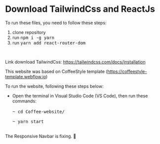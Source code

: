 # Download TailwindCss and ReactJs
To run these files, you need to follow these steps:
<ol>
  <li>clone repository
  <li>run <kbd>npm i -g yarn</kbd>
  <li>run <kbd>yarn add react-router-dom</kbd>
</ol><br />

Link download TailwindCss: https://tailwindcss.com/docs/installation

This website was based on CoffeeStyle template (https://coffeestyle-template.webflow.io)

To run the website, following these steps below:

<ul>
  <li>Open the terminal in Visual Studio Code (VS Code), then run these commands: 
    <br />
    <br />
 <kbd> ~ cd Coffee-website/<br /><br />
  ~ yarn start
</ul>
<br />
The Responsive Navbar is fixing. 🥲 
